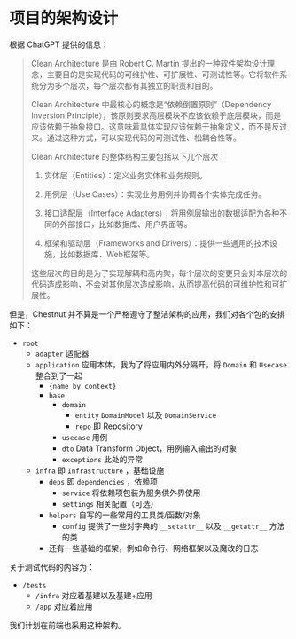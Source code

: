 # 项目的架构设计

根据 ChatGPT 提供的信息：

> Clean Architecture 是由 Robert C. Martin 提出的一种软件架构设计理念，主要目的是实现代码的可维护性、可扩展性、可测试性等。它将软件系统分为多个层次，每个层次都有其独立的职责和目的。
>
> Clean Architecture 中最核心的概念是“依赖倒置原则”（Dependency Inversion Principle），该原则要求高层模块不应该依赖于底层模块，而是应该依赖于抽象接口。这意味着具体实现应该依赖于抽象定义，而不是反过来。通过这种方式，可以实现代码的可测试性、松耦合性等。
>
> Clean Architecture 的整体结构主要包括以下几个层次：
>
> 1.  实体层（Entities）：定义业务实体和业务规则。
>
> 2.  用例层（Use Cases）：实现业务用例并协调各个实体完成任务。
>
> 3.  接口适配层（Interface Adapters）：将用例层输出的数据适配为各种不同的外部接口，比如数据库、用户界面等。
>
> 4.  框架和驱动层（Frameworks and Drivers）：提供一些通用的技术设施，比如数据库、Web框架等。
>
> 这些层次的目的是为了实现解耦和高内聚，每个层次的变更只会对本层次的代码造成影响，不会对其他层次造成影响，从而提高代码的可维护性和可扩展性。

但是，Chestnut 并不算是一个严格遵守了整洁架构的应用，我们对各个包的安排如下：

- `root`
  - `adapter` 适配器
  - `application` 应用本体，我为了将应用内外分隔开，将 `Domain` 和 `Usecase` 整合到了一起
    - `{name by context}`
    - `base`
      - `domain`
        - `entity` `DomainModel` 以及 `DomainService`
        - `repo` 即 Repository
      - `usecase` 用例
      - `dto` Data Transform Object，用例输入输出的对象
      - `exceptions` 此处的异常
  - `infra` 即 `Infrastructure` ，基础设施
    - `deps` 即 `dependencies` ，依赖项
      - `service` 将依赖项包装为服务供外界使用
      - `settings` 相关配置（可选）
    - `helpers` 自写的一些常用的工具类/函数/对象
      - `config` 提供了一些对字典的 `__setattr__` 以及 `__getattr__` 方法的类
    - 还有一些基础的框架，例如命令行、网络框架以及魔改的日志

关于测试代码的内容为：

- `/tests` 
  - `/infra` 对应着基建以及基建+应用
  - `/app` 对应着应用

我们计划在前端也采用这种架构。

